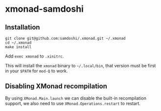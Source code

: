 # xmonad-samdoshi

## Installation

```
git clone git@github.com:samdoshi/.xmonad.git ~/.xmonad
cd ~/.xmonad
make install
```

Add `exec xmonad` to `.xinitrc`.

This will install the `xmonad` binary to `~/.local/bin`, that version must be first in your `$PATH` for `mod-Q` to work.

## Disabling XMonad recompilation

By using `XMonad.Main.launch` we can disable the built-in recompilation support, we also need to use `XMonad.Operations.restart` to restart.

